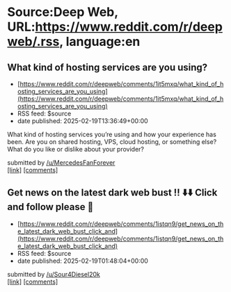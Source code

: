 # Source:Deep Web, URL:https://www.reddit.com/r/deepweb/.rss, language:en

## What kind of hosting services are you using?
 - [https://www.reddit.com/r/deepweb/comments/1it5mxq/what_kind_of_hosting_services_are_you_using](https://www.reddit.com/r/deepweb/comments/1it5mxq/what_kind_of_hosting_services_are_you_using)
 - RSS feed: $source
 - date published: 2025-02-19T13:36:49+00:00

<!-- SC_OFF --><div class="md"><p>What kind of hosting services you’re using and how your experience has been. Are you on shared hosting, VPS, cloud hosting, or something else? What do you like or dislike about your provider?</p> </div><!-- SC_ON --> &#32; submitted by &#32; <a href="https://www.reddit.com/user/MercedesFanForever"> /u/MercedesFanForever </a> <br/> <span><a href="https://www.reddit.com/r/deepweb/comments/1it5mxq/what_kind_of_hosting_services_are_you_using/">[link]</a></span> &#32; <span><a href="https://www.reddit.com/r/deepweb/comments/1it5mxq/what_kind_of_hosting_services_are_you_using/">[comments]</a></span>

## Get news on the latest dark web bust !! ⬇️⬇️ Click and follow please 🙏
 - [https://www.reddit.com/r/deepweb/comments/1istqn9/get_news_on_the_latest_dark_web_bust_click_and](https://www.reddit.com/r/deepweb/comments/1istqn9/get_news_on_the_latest_dark_web_bust_click_and)
 - RSS feed: $source
 - date published: 2025-02-19T01:48:04+00:00

&#32; submitted by &#32; <a href="https://www.reddit.com/user/Sour4Diesel20k"> /u/Sour4Diesel20k </a> <br/> <span><a href="https://www.reddit.com/r/DNMRAIDS/s/MLoZdedlwG">[link]</a></span> &#32; <span><a href="https://www.reddit.com/r/deepweb/comments/1istqn9/get_news_on_the_latest_dark_web_bust_click_and/">[comments]</a></span>

